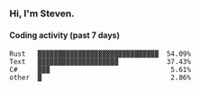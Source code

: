 ### Hi, I'm Steven.

#### Coding activity (past 7 days)
```
Rust   ▓▓▓▓▓▓▓▓▓▓▓▓▓▓▓▓▓▓▓▓▓▓▓▓▓▓▓▓▓▓  54.09%
Text   ▓▓▓▓▓▓▓▓▓▓▓▓▓▓▓▓▓▓▓▓            37.43%
C#     ▓▓▓                              5.61%
other  ▓                                2.86%
```

